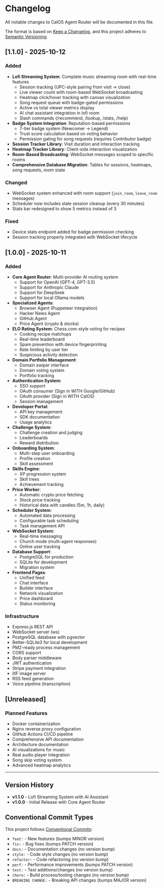 # Changelog

All notable changes to CalOS Agent Router will be documented in this file.

The format is based on [Keep a Changelog](https://keepachangelog.com/en/1.0.0/),
and this project adheres to [Semantic Versioning](https://semver.org/spec/v2.0.0.html).

## [1.1.0] - 2025-10-12

### Added
- **Lofi Streaming System**: Complete music streaming room with real-time features
  - Session tracking (UPC-style pairing from visit → close)
  - Live viewer count with room-based WebSocket broadcasting
  - Heatmap click/hover tracking with canvas visualization
  - Song request queue with badge-gated permissions
  - Active vs total viewer metrics display
  - AI chat assistant integration in lofi room
  - Slash commands (/recommend, /lookup, /stats, /help)
- **Badge System Integration**: Reputation-based permissions
  - 7-tier badge system (Newcomer → Legend)
  - Trust score calculation based on voting behavior
  - Permission gating for song requests (requires Contributor badge)
- **Session Tracker Library**: Visit duration and interaction tracking
- **Heatmap Tracker Library**: Client-side interaction visualization
- **Room-Based Broadcasting**: WebSocket messages scoped to specific rooms
- **Comprehensive Database Migration**: Tables for sessions, heatmaps, song requests, room state

### Changed
- WebSocket system enhanced with room support (`join_room`, `leave_room` messages)
- Scheduler now includes stale session cleanup (every 30 minutes)
- Stats bar redesigned to show 5 metrics instead of 3

### Fixed
- Device stats endpoint added for badge permission checking
- Session tracking properly integrated with WebSocket lifecycle

## [1.0.0] - 2025-10-11

### Added
- **Core Agent Router**: Multi-provider AI routing system
  - Support for OpenAI (GPT-4, GPT-3.5)
  - Support for Anthropic Claude
  - Support for DeepSeek
  - Support for local Ollama models
- **Specialized Agents**:
  - Browser Agent (Puppeteer integration)
  - Hacker News Agent
  - GitHub Agent
  - Price Agent (crypto & stocks)
- **ELO Rating System**: Chess.com-style voting for recipes
  - Cooking recipe matchups
  - Real-time leaderboard
  - Spam prevention with device fingerprinting
  - Rate limiting by user tier
  - Suspicious activity detection
- **Domain Portfolio Management**:
  - Domain swiper interface
  - Domain voting system
  - Portfolio tracking
- **Authentication System**:
  - SSO support
  - OAuth consumer (Sign in WITH Google/GitHub)
  - OAuth provider (Sign in WITH CalOS)
  - Session management
- **Developer Portal**:
  - API key management
  - SDK documentation
  - Usage analytics
- **Challenge System**:
  - Challenge creation and judging
  - Leaderboards
  - Reward distribution
- **Onboarding System**:
  - Multi-step user onboarding
  - Profile creation
  - Skill assessment
- **Skills Engine**:
  - XP progression system
  - Skill trees
  - Achievement tracking
- **Price Worker**:
  - Automatic crypto price fetching
  - Stock price tracking
  - Historical data with candles (5m, 1h, daily)
- **Scheduler System**:
  - Automated data processing
  - Configurable task scheduling
  - Task management API
- **WebSocket System**:
  - Real-time messaging
  - Church mode (multi-agent responses)
  - Online user tracking
- **Database Support**:
  - PostgreSQL for production
  - SQLite for development
  - Migration system
- **Frontend Pages**:
  - Unified feed
  - Chat interface
  - Builder interface
  - Network visualization
  - Price dashboard
  - Status monitoring

### Infrastructure
- Express.js REST API
- WebSocket server (ws)
- PostgreSQL database with pgvector
- Better-SQLite3 for local development
- PM2-ready process management
- CORS support
- Body parser middleware
- JWT authentication
- Stripe payment integration
- IIIF image server
- RSS feed generation
- Voice pipeline (transcription)

## [Unreleased]

### Planned Features
- Docker containerization
- Nginx reverse proxy configuration
- GitHub Actions CI/CD pipeline
- Comprehensive API documentation
- Architecture documentation
- AI visualizations for music
- Real audio player integration
- Song skip voting system
- Advanced heatmap analytics

---

## Version History

- **v1.1.0** - Lofi Streaming System with AI Assistant
- **v1.0.0** - Initial Release with Core Agent Router

## Conventional Commit Types

This project follows [Conventional Commits](https://www.conventionalcommits.org/):

- `feat:` - New features (bumps MINOR version)
- `fix:` - Bug fixes (bumps PATCH version)
- `docs:` - Documentation changes (no version bump)
- `style:` - Code style changes (no version bump)
- `refactor:` - Code refactoring (no version bump)
- `perf:` - Performance improvements (bumps PATCH version)
- `test:` - Test additions/changes (no version bump)
- `chore:` - Build process/tooling changes (no version bump)
- `BREAKING CHANGE:` - Breaking API changes (bumps MAJOR version)
